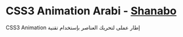CSS3 Animation Arabi - [Shanabo](http://elmahdimahmoud.github.io/shanabo/)
===

CSS3 Animation إطار عملى لتحريك العناصر بإستخدام تقنية


